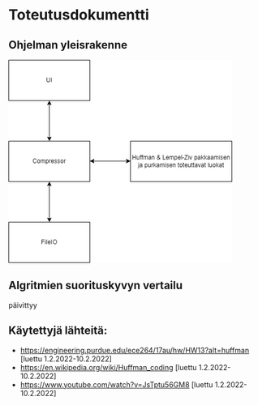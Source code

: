 # Toteutusdokumentti

## Ohjelman yleisrakenne

![Kaavio](https://github.com/Juboskar/pakkausalgoritmit/blob/main/dokumentaatio/kuvat/arkkitehtuuri.png)

## Algritmien suorituskyvyn vertailu

päivittyy

## Käytettyjä lähteitä:

- https://engineering.purdue.edu/ece264/17au/hw/HW13?alt=huffman [luettu 1.2.2022-10.2.2022]
- https://en.wikipedia.org/wiki/Huffman_coding [luettu 1.2.2022-10.2.2022]
- https://www.youtube.com/watch?v=JsTptu56GM8 [luettu 1.2.2022-10.2.2022]
